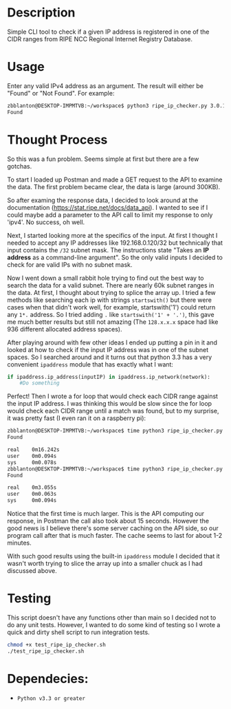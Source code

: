 # Description

Simple CLI tool to check if a given IP address is registered in one of the CIDR ranges from RIPE NCC Regional Internet Registry Database.

# Usage

Enter any valid IPv4 address as an argument. The result will either be "Found" or "Not Found". For example:

```bash
zbblanton@DESKTOP-IMPMTVB:~/workspace$ python3 ripe_ip_checker.py 3.0.10.3
Found
```

# Thought Process

So this was a fun problem. Seems simple at first but there are a few gotchas.

To start I loaded up Postman and made a GET request to the API to examine the data. The first problem became clear, the data is large (around 300KB).

So after examing the response data, I decided to look around at the documentation (https://stat.ripe.net/docs/data_api). I wanted to see if I could maybe add a parameter to the API call to limit my response to only 'ipv4'. No success, oh well.

Next, I started looking more at the specifics of the input. At first I thought I needed to accept any IP addresses like 192.168.0.120/32 but technically that input contains the `/32` subnet mask. The instructions state "Takes an __IP address__ as a command-line argument". So the only valid inputs I decided to check for are valid IPs with no subnet mask.

Now I went down a small rabbit hole trying to find out the best way to search the data for a valid subnet. There are nearly 60k subnet ranges in the data. At first, I thought about trying to splice the array up. I tried a few methods like searching each ip with strings `startswith()` but there were cases when that didn't work well, for example, startswith('1') could return any `1*.` address. So I tried adding `.` like `startswith('1' + '.')`, this gave me much better results but still not amazing (The `128.x.x.x` space had like 936 different allocated address spaces). 

After playing around with few other ideas I ended up putting a pin in it and looked at how to check if the input IP address was in one of the subnet spaces. So I searched around and it turns out that python 3.3 has a very convenient `ipaddress` module that has exactly what I want:

```python
if ipaddress.ip_address(inputIP) in ipaddress.ip_network(network):
    #Do something
```

Perfect! Then I wrote a for loop that would check each CIDR range against the input IP address. I was thinking this would be slow since the for loop would check each CIDR range until a match was found, but to my surprise, it was pretty fast (I even ran it on a raspberry pi):

```bash
zbblanton@DESKTOP-IMPMTVB:~/workspace$ time python3 ripe_ip_checker.py 3.0.0.3
Found

real    0m16.242s
user    0m0.094s
sys     0m0.078s
zbblanton@DESKTOP-IMPMTVB:~/workspace$ time python3 ripe_ip_checker.py 3.0.0.3
Found

real    0m3.055s
user    0m0.063s
sys     0m0.094s
```

Notice that the first time is much larger. This is the API computing our response, in Postman the call also took about 15 seconds. However the good news is I believe there's some server caching on the API side, so our program call after that is much faster. The cache seems to last for about 1-2 minutes.

With such good results using the built-in `ipaddress` module I decided that it wasn't worth trying to slice the array up into a smaller chuck as I had discussed above.

# Testing

This script doesn't have any functions other than main so I decided not to do any unit tests. However, I wanted to do some kind of testing so I wrote a quick and dirty shell script to run integration tests.

```bash
chmod +x test_ripe_ip_checker.sh
./test_ripe_ip_checker.sh
```

# Dependecies:
* `Python v3.3 or greater`

